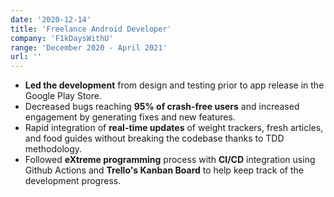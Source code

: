 ```yaml
---
date: '2020-12-14'
title: 'Freelance Android Developer'
company: 'F1kDaysWithU'
range: 'December 2020 - April 2021'
url: ''
---
```


- **Led the development** from design and testing prior to app release in the Google Play Store.
- Decreased bugs reaching **95% of crash-free users** and increased engagement by generating fixes and new features.
- Rapid integration of **real-time updates** of weight trackers, fresh articles, and food guides without breaking the codebase thanks to TDD methodology.
- Followed **eXtreme programming** process with **CI/CD** integration using Github Actions and **Trello's Kanban Board** to help keep track of the development progress.
